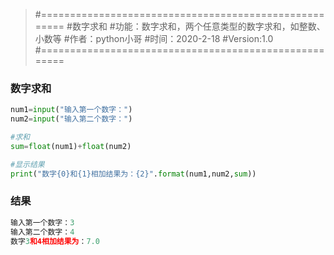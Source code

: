 > #======================================================
> #数字求和
> #功能：数字求和，两个任意类型的数字求和，如整数、小数等
> #作者：python小哥
> #时间：2020-2-18
> #Version:1.0
> #======================================================

### 数字求和

```python
num1=input("输入第一个数字：")
num2=input("输入第二个数字：")

#求和
sum=float(num1)+float(num2)

#显示结果
print("数字{0}和{1}相加结果为：{2}".format(num1,num2,sum))
```

### 结果

``` python
输入第一个数字：3
输入第二个数字：4
数字3和4相加结果为：7.0
```



### 